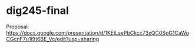 # dig245-final

Proposal: https://docs.google.com/presentation/d/1KEjLsePbCkcc73xQC0SpG1CaWoCGcnF7u1i9t6BE_Vc/edit?usp=sharing
